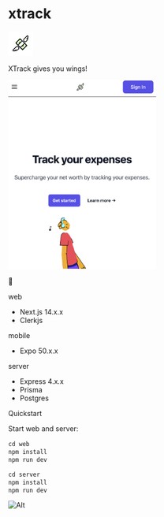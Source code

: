 # xtrack

<img src='./mobile/assets/logo.png' width='50'>

XTrack gives you wings!

<img src='./web/public/screenshot.png' width='300'>

🥞

web
- Next.js 14.x.x
- Clerkjs

mobile
- Expo 50.x.x

server
- Express 4.x.x
- Prisma
- Postgres

Quickstart

Start web and server:
```
cd web
npm install
npm run dev
```

```
cd server
npm install
npm run dev
```

![Alt](https://repobeats.axiom.co/api/embed/4617145e2cb8e313bd5053f667148cba12e85909.svg "Repobeats analytics image")
